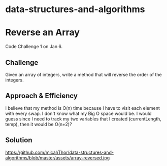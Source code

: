 # data-structures-and-algorithms


# Reverse an Array
<!-- Short summary or background information -->
Code Challenge 1 on Jan 6.  

## Challenge
Given an array of integers, write a method that will reverse the order of the integers.

## Approach & Efficiency
<!-- What approach did you take? Why? What is the Big O space/time for this approach? -->
I believe that my method is O(n) time because I have to visit each element with every swap.  I don't know what my Big O space would be.  I would guess since I need to track my two variables that I created (currentLength, temp), then it would be O(n+2)?

## Solution
<!-- Embedded whiteboard image -->
https://github.com/micahThor/data-structures-and-algorithms/blob/master/assets/array-reversed.jpg
